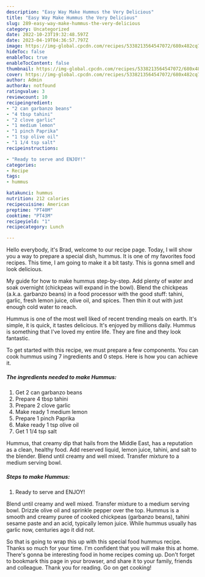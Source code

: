 ```yaml
---
description: "Easy Way Make Hummus the Very Delicious"
title: "Easy Way Make Hummus the Very Delicious"
slug: 289-easy-way-make-hummus-the-very-delicious
category: Uncategorized
date: 2022-10-23T19:32:48.597Z
date: 2023-04-19T04:36:57.797Z
image: https://img-global.cpcdn.com/recipes/5338213564547072/680x482cq70/hummus-recipe-main-photo.jpg
hideToc: false
enableToc: true
enableTocContent: false
thumbnail: https://img-global.cpcdn.com/recipes/5338213564547072/680x482cq70/hummus-recipe-main-photo.jpg
cover: https://img-global.cpcdn.com/recipes/5338213564547072/680x482cq70/hummus-recipe-main-photo.jpg
author: Admin
authorAv: notfound
ratingvalue: 3
reviewcount: 10
recipeingredient:
- "2 can garbanzo beans"
- "4 tbsp tahini"
- "2 clove garlic"
- "1 medium lemon"
- "1 pinch Paprika"
- "1 tsp olive oil"
- "1 1/4 tsp salt"
recipeinstructions:

- "Ready to serve and ENJOY!"
categories:
- Recipe
tags:
- hummus

katakunci: hummus 
nutrition: 212 calories
recipecuisine: American
preptime: "PT40M"
cooktime: "PT43M"
recipeyield: "1"
recipecategory: Lunch

---
```



Hello everybody, it's Brad, welcome to our recipe page. Today, I will show you a way to prepare a special dish, hummus. It is one of my favorites food recipes. This time, I am going to make it a bit tasty. This is gonna smell and look delicious.

My guide for how to make hummus step-by-step. Add plenty of water and soak overnight (chickpeas will expand in the bowl). Blend the chickpeas (a.k.a. garbanzo beans) in a food processor with the good stuff: tahini, garlic, fresh lemon juice, olive oil, and spices. Then thin it out with just enough cold water to reach.

Hummus is one of the most well liked of recent trending meals on earth. It's simple, it is quick, it tastes delicious. It's enjoyed by millions daily. Hummus is something that I've loved my entire life. They are fine and they look fantastic.


To get started with this recipe, we must prepare a few components. You can cook hummus using 7 ingredients and 0 steps. Here is how you can achieve it.

<!--inarticleads1-->

##### The ingredients needed to make Hummus:

1. Get 2 can garbanzo beans
1. Prepare 4 tbsp tahini
1. Prepare 2 clove garlic
1. Make ready 1 medium lemon
1. Prepare 1 pinch Paprika
1. Make ready 1 tsp olive oil
1. Get 1 1/4 tsp salt


Hummus, that creamy dip that hails from the Middle East, has a reputation as a clean, healthy food. Add reserved liquid, lemon juice, tahini, and salt to the blender. Blend until creamy and well mixed. Transfer mixture to a medium serving bowl. 

<!--inarticleads2-->

##### Steps to make Hummus:


1. Ready to serve and ENJOY!

Blend until creamy and well mixed. Transfer mixture to a medium serving bowl. Drizzle olive oil and sprinkle pepper over the top. Hummus is a smooth and creamy puree of cooked chickpeas (garbanzo beans), tahini sesame paste and an acid, typically lemon juice. While hummus usually has garlic now, centuries ago it did not. 

So that is going to wrap this up with this special food hummus recipe. Thanks so much for your time. I'm confident that you will make this at home. There's gonna be interesting food in home recipes coming up. Don't forget to bookmark this page in your browser, and share it to your family, friends and colleague. Thank you for reading. Go on get cooking!
